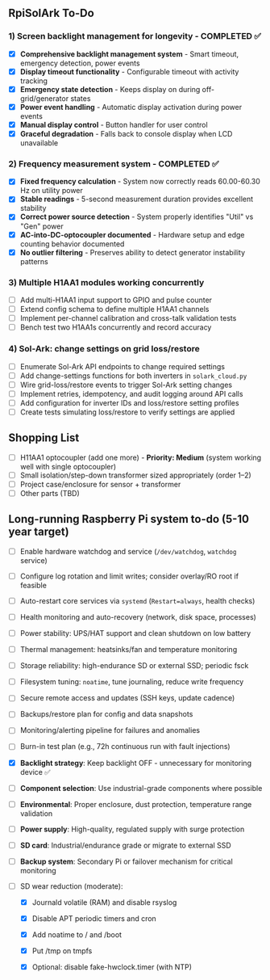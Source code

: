 ## RpiSolArk To-Do

### 1) Screen backlight management for longevity - COMPLETED ✅
- [x] **Comprehensive backlight management system** - Smart timeout, emergency detection, power events
- [x] **Display timeout functionality** - Configurable timeout with activity tracking
- [x] **Emergency state detection** - Keeps display on during off-grid/generator states  
- [x] **Power event handling** - Automatic display activation during power events
- [x] **Manual display control** - Button handler for user control
- [x] **Graceful degradation** - Falls back to console display when LCD unavailable

### 2) Frequency measurement system - COMPLETED ✅
- [x] **Fixed frequency calculation** - System now correctly reads 60.00-60.30 Hz on utility power
- [x] **Stable readings** - 5-second measurement duration provides excellent stability  
- [x] **Correct power source detection** - System properly identifies "Util" vs "Gen" power
- [x] **AC-into-DC-optocoupler documented** - Hardware setup and edge counting behavior documented
- [x] **No outlier filtering** - Preserves ability to detect generator instability patterns

### 3) Multiple H1AA1 modules working concurrently  
- [ ] Add multi-H1AA1 input support to GPIO and pulse counter
- [ ] Extend config schema to define multiple H1AA1 channels
- [ ] Implement per-channel calibration and cross-talk validation tests
- [ ] Bench test two H1AA1s concurrently and record accuracy

### 4) Sol-Ark: change settings on grid loss/restore
- [ ] Enumerate Sol-Ark API endpoints to change required settings
- [ ] Add change-settings functions for both inverters in `solark_cloud.py`
- [ ] Wire grid-loss/restore events to trigger Sol-Ark setting changes
- [ ] Implement retries, idempotency, and audit logging around API calls
- [ ] Add configuration for inverter IDs and loss/restore setting profiles
- [ ] Create tests simulating loss/restore to verify settings are applied

## Shopping List
- [ ] H11AA1 optocoupler (add one more) - **Priority: Medium** (system working well with single optocoupler)
- [ ] Small isolation/step-down transformer sized appropriately (order 1–2)
- [ ] Project case/enclosure for sensor + transformer  
- [ ] Other parts (TBD)

## Long-running Raspberry Pi system to-do (5-10 year target)
- [ ] Enable hardware watchdog and service (`/dev/watchdog`, `watchdog` service)
- [ ] Configure log rotation and limit writes; consider overlay/RO root if feasible
- [ ] Auto-restart core services via `systemd` (`Restart=always`, health checks)
- [ ] Health monitoring and auto-recovery (network, disk space, processes)
- [ ] Power stability: UPS/HAT support and clean shutdown on low battery
- [ ] Thermal management: heatsinks/fan and temperature monitoring
- [ ] Storage reliability: high-endurance SD or external SSD; periodic fsck
- [ ] Filesystem tuning: `noatime`, tune journaling, reduce write frequency
- [ ] Secure remote access and updates (SSH keys, update cadence)
- [ ] Backups/restore plan for config and data snapshots
- [ ] Monitoring/alerting pipeline for failures and anomalies
- [ ] Burn-in test plan (e.g., 72h continuous run with fault injections)
- [x] **Backlight strategy**: Keep backlight OFF - unnecessary for monitoring device ✅
- [ ] **Component selection**: Use industrial-grade components where possible
- [ ] **Environmental**: Proper enclosure, dust protection, temperature range validation
- [ ] **Power supply**: High-quality, regulated supply with surge protection
- [ ] **SD card**: Industrial/endurance grade or migrate to external SSD
- [ ] **Backup system**: Secondary Pi or failover mechanism for critical monitoring


- [ ] SD wear reduction (moderate):
  - [x] Journald volatile (RAM) and disable rsyslog
  - [x] Disable APT periodic timers and cron
  - [x] Add noatime to / and /boot
  - [x] Put /tmp on tmpfs
  - [x] Optional: disable fake-hwclock.timer (with NTP)


